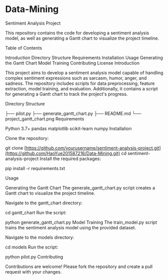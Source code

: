 # Data-Mining
Sentiment Analysis Project

This repository contains the code for developing a sentiment analysis model, as well as generating a Gantt chart to visualize the project timeline.

Table of Contents

Introduction
Directory Structure
Requirements
Installation
Usage
Generating the Gantt Chart
Model Training
Contributing
License
Introduction

This project aims to develop a sentiment analysis model capable of handling complex sentiment expressions such as sarcasm, humor, anger, and sadness. The repository includes scripts for data preprocessing, feature extraction, model training, and evaluation. Additionally, it contains a script for generating a Gantt chart to track the project's progress.

Directory Structure


├──  pilot.py
├── generate_gantt_chart.py
├── README.md
└── project_gantt_chart.png
Requirements

Python 3.7+
pandas
matplotlib
scikit-learn
numpy
Installation

Clone the repository:

git clone [https://github.com/yourusername/sentiment-analysis-project.git](https://github.com/HaoYue201587216/Data-Mining.git)
cd sentiment-analysis-project
Install the required packages:

pip install -r requirements.txt

Usage

Generating the Gantt Chart
The generate_gantt_chart.py script creates a Gantt chart to visualize the project timeline.

Navigate to the gantt_chart directory:

cd gantt_chart
Run the script:

python generate_gantt_chart.py
Model Training
The train_model.py script trains the sentiment analysis model using the provided dataset.

Navigate to the models directory:


cd models
Run the script:

python pilot.py
Contributing

Contributions are welcome! Please fork the repository and create a pull request with your changes.
